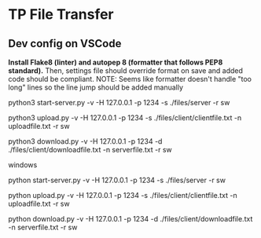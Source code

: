 # TP File Transfer

## Dev config on VSCode

**Install Flake8 (linter) and autopep 8 (formatter that follows PEP8 standard).** 
    Then, settings file should override format on save and added code should be compliant. 
    NOTE: Seems like formatter doesn't handle "too long" lines so the line jump should be added manually


python3 start-server.py -v -H 127.0.0.1 -p 1234 -s ./files/server -r sw

python3 upload.py -v -H 127.0.0.1 -p 1234 -s ./files/client/clientfile.txt -n uploadfile.txt -r sw

python3 download.py -v -H 127.0.0.1 -p 1234 -d ./files/client/downloadfile.txt -n serverfile.txt -r sw


windows

python start-server.py -v -H 127.0.0.1 -p 1234 -s ./files/server -r sw

python upload.py -v -H 127.0.0.1 -p 1234 -s ./files/client/clientfile.txt -n uploadfile.txt -r sw

python download.py -v -H 127.0.0.1 -p 1234 -d ./files/client/downloadfile.txt -n serverfile.txt -r sw
